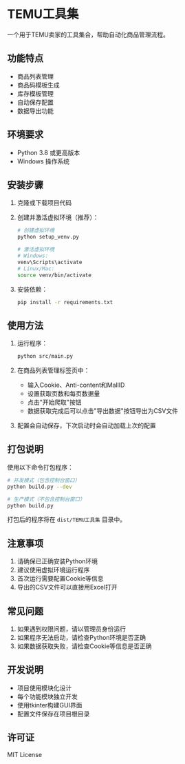 # TEMU工具集

一个用于TEMU卖家的工具集合，帮助自动化商品管理流程。

## 功能特点

- 商品列表管理
- 商品码模板生成
- 库存模板管理
- 自动保存配置
- 数据导出功能

## 环境要求

- Python 3.8 或更高版本
- Windows 操作系统

## 安装步骤

1. 克隆或下载项目代码

2. 创建并激活虚拟环境（推荐）：
   ```bash
   # 创建虚拟环境
   python setup_venv.py
   
   # 激活虚拟环境
   # Windows:
   venv\Scripts\activate
   # Linux/Mac:
   source venv/bin/activate
   ```

3. 安装依赖：
   ```bash
   pip install -r requirements.txt
   ```

## 使用方法

1. 运行程序：
   ```bash
   python src/main.py
   ```

2. 在商品列表管理标签页中：
   - 输入Cookie、Anti-content和MallID
   - 设置获取页数和每页数据量
   - 点击"开始爬取"按钮
   - 数据获取完成后可以点击"导出数据"按钮导出为CSV文件

3. 配置会自动保存，下次启动时会自动加载上次的配置

## 打包说明

使用以下命令打包程序：

```bash
# 开发模式（包含控制台窗口）
python build.py --dev

# 生产模式（不包含控制台窗口）
python build.py
```

打包后的程序将在 `dist/TEMU工具集` 目录中。

## 注意事项

1. 请确保已正确安装Python环境
2. 建议使用虚拟环境运行程序
3. 首次运行需要配置Cookie等信息
4. 导出的CSV文件可以直接用Excel打开

## 常见问题

1. 如果遇到权限问题，请以管理员身份运行
2. 如果程序无法启动，请检查Python环境是否正确
3. 如果数据获取失败，请检查Cookie等信息是否正确

## 开发说明

- 项目使用模块化设计
- 每个功能模块独立开发
- 使用tkinter构建GUI界面
- 配置文件保存在项目根目录

## 许可证

MIT License
